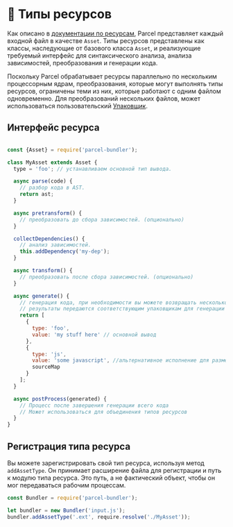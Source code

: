 # 📝 Типы ресурсов

Как описано в [документации по ресурсам](assets.html), Parcel представляет каждый входной файл в качестве `Asset`. Типы ресурсов представлены как классы, наследующие от базового класса `Asset`, и реализующие требуемый интерфейс для синтаксического анализа, анализа зависимостей, преобразования и генерации кода.

Поскольку Parcel обрабатывает ресурсы параллельно по нескольким процессорным ядрам, преобразования, которые могут выполнять типы ресурсов, ограничены теми из них, которые работают с одним файлом одновременно. Для преобразований нескольких файлов, может использоваться пользовательский [Упаковщик](packagers.html).

## Интерфейс ресурса

```javascript

const {Asset} = require('parcel-bundler');

class MyAsset extends Asset {
  type = 'foo'; // устанавливаем основной тип вывода.

  async parse(code) {
    // разбор кода в AST.
    return ast;
  }

  async pretransform() {
    // преобразовать до сбора зависимостей. (опционально)
  }

  collectDependencies() {
    // анализ зависимостей.
    this.addDependency('my-dep');
  }

  async transform() {
    // преобразовать после сбора зависимостей. (опционально) 
  }

  async generate() {
    // генерация кода, при необходимости вы можете возвращать несколько расширений.
    // результаты передаются соответствующим упаковщикам для генерации готовых бандлов.
    return [
      {
        type: 'foo',
        value: 'my stuff here' // основной вывод
      },
      {
        type: 'js',
        value: 'some javascript', //альтернативное исполнение для размещения в JS-бандле, если необходимо
        sourceMap
      }
    ];
  }

  async postProcess(generated) {
    // Процесс после завершения генерации всего кода
    // Может использоваться для объединения типов ресурсов
  }
}
```

## Регистрация типа ресурса

Вы можете зарегистрировать свой тип ресурса, используя метод `addAssetType`. Он принимает расширение файла для регистрации и путь к модулю типа ресурса. Это путь, а не фактический объект, чтобы он мог передаваться рабочим процессам.

```javascript
const Bundler = require('parcel-bundler');

let bundler = new Bundler('input.js');
bundler.addAssetType('.ext', require.resolve('./MyAsset'));
```
